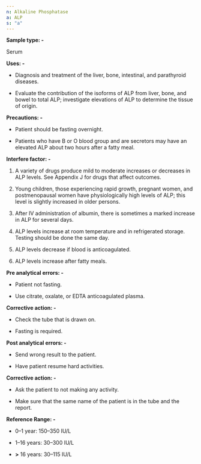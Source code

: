 ```yaml
---
n: Alkaline Phosphatase
a: ALP
s: "a"
---
```


__Sample type: -__

Serum 

__Uses: -__

-	 Diagnosis and treatment of the liver, bone, intestinal, and parathyroid diseases.

-	 Evaluate the contribution of the isoforms of ALP from liver, bone, and bowel to total ALP; investigate elevations of ALP to determine the   tissue of origin. 

__Precautions: -__

-	Patient should be fasting overnight. 

-	Patients who have B or O blood group and are secretors may have an elevated ALP about two hours after a fatty meal.

__Interfere factor: -__

1.	A variety of drugs produce mild to moderate increases or decreases in ALP levels. See Appendix J for drugs that affect outcomes.

2.	Young children, those experiencing rapid growth, pregnant women, and postmenopausal women have physiologically high levels of ALP; this level is slightly increased in older persons. 

3.	After IV administration of albumin, there is sometimes a marked increase in ALP for several days. 

4.	ALP levels increase at room temperature and in refrigerated storage. Testing should be done the same day. 

5.	ALP levels decrease if blood is anticoagulated.

6.	ALP levels increase after fatty meals.

__Pre analytical errors: -__

-	Patient not fasting.

-	Use citrate, oxalate, or EDTA anticoagulated plasma.

__Corrective action: -__

-	Check the tube that is drawn on.

-	Fasting is required.

__Post analytical errors: -__

-	Send wrong result to the patient. 

-	Have patient resume hard activities.

__Corrective action: -__

-	Ask the patient to not making any activity.  

-	Make sure that the same name of the patient is in the tube and the report. 

__Reference Range: -__

-	0–1 year: 150–350 IU/L

-	1–16 years: 30–300 IU/L 

-	__>__ 16 years: 30–115 IU/L